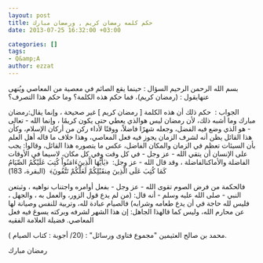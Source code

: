 ```yaml
---
layout: post
title: حكم كلمه رمضان كريم , ورمضان مبارك
date: 2013-07-25 16:32:00 +03:00

categories: []
tags:
- Q&amp;A
author: ezzat
---
```




بسم الله الرحمن الرحيم
السؤال :
حينما يقع الصائم في معصية من المعاصي ويُنهى عنهايقول
: (رمضان كريم)،
فما حكم هذه الكلمة؟
وما حكم هذا التصرف؟

الجواب :
 حكم ذلك أن هذه الكلمة [ رمضان كريم ] غير صحيحة ، وإنما يقال:رمضان مبارك
وما أشبه ذلك، لأن رمضان ليس هوالذي يعطي حتى يكون كريمًا ، وإنما الله - تعالى - هو الذي وضع فيه الفضل، وجعله شهرًا فاضلاً، ووقتًا لأداء ركن من أركان الإسلام، وكأن هذا القائل يظن أنه لشرف الزمان يجوز فيه فعل المعاصي، وهذا خلاف ما قاله أهل العلم بأن السيئات تعظم في الزمان والمكان الفاضل، عكس ما يتصوره هذا القائل، وقالوا: يجب على الإنسان أن يتقي الله - عز وجل - في كل وقت وفي كل مكان، لاسيما في الأوقات الفاضلة والأماكنالفاضلة ، وقد قال الله - عز وجل:
 ﴿يٰأَيُّهَا الَّذِينَءَامَنُواْ كُتِبَ عَلَيْكُمُ الصِّيَامُ كَمَا كُتِبَ عَلَى الَّذِينَ مِنقَبْلِكُمْ لَعَلَّكُمْ تَتَّقُونَ﴾
 (البقرة، 183)

فالحكمة من فرض الصوم تقوى الله - عز وجل - بفعل أوامره واجتناب نواهيه ، وثبتعن النبي - صلى الله عليه وسلم - أنه قال: (من لم يدع قول الزور، والعمل به ، والجهل ، فليس لله حاجة في أن يدع طعامه وشرابه) فالصيام عبادة لله، وتربية للنفس وصيانة لها عن محارم الله، وليس كما قالهذا الجاهل: إن هذا الشهر لشرفه وبركته يسوغ فيه فعل المعاصي.
فضيلة العلامة الفقيه


محمد بن صالح العثيمين
"مجموع فتاوى ورسائل"
: (20/ أجوبة : كتاب الصيام ).

رمضان مبارك


